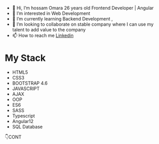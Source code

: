 - 👋 Hi, I’m hossam Omara 26 years old Frontend Developer | Angular
- 👀 I’m interested in Web Development
- 🌱 I’m currently learning Backend Development , 
- 💞️ I’m looking to collaborate on stable company where I can use my talent to add value to the company
- 📫 How to reach me <a href="https://www.linkedin.com/in/hossam-omara-38790a210/" target="_blank">Linkedin</a>

<h1>My Stack</h1> 
<ul>
  <li>HTML5</li>
  <li>CSS3</li>
  <li>BOOTSTRAP 4.6</li>
  <li>JAVASCRIPT</li>
  <li>AJAX</li>
  <li>OOP</li>
  <li>ES6</li>
  <li>SASS</li>
  <li>Typescript</li>
  <li>Angular12</li>
  <li>SQL Database</li>

  
</ul>
👇CONT
